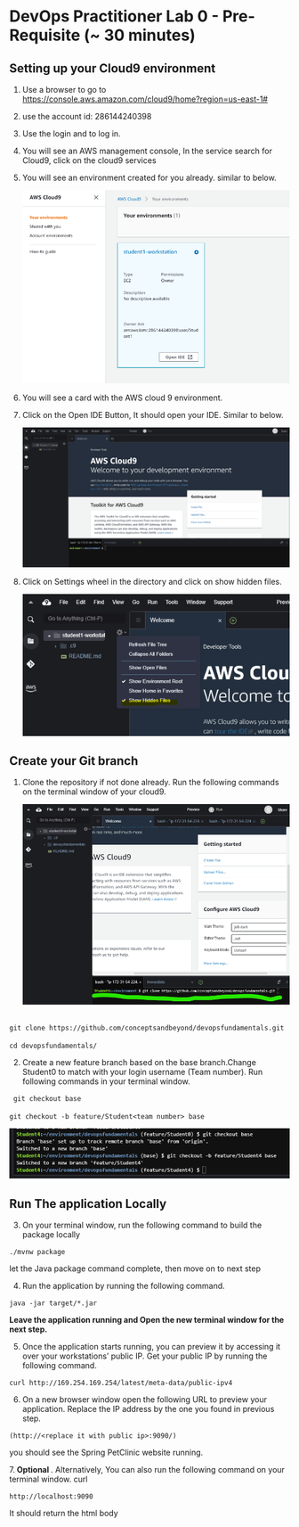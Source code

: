# DevOps Practitioner Lab 0 - Pre-Requisite (~ 30 minutes)
<p> 

## <b>**Setting up your Cloud9 environment**</b>
1. Use a browser to go to  </br> https://console.aws.amazon.com/cloud9/home?region=us-east-1#
2. use the account id: 286144240398
3. Use the login <username> and <password> to log in. 
4. You will see an AWS management console, In the service search for Cloud9, click on the cloud9 services
5. You will see an environment created for you already. similar to below.

     ![](static/lab0-1.png)

6. You will see a card with the AWS cloud 9 environment.

7. Click on the Open IDE Button, It should open your IDE. Similar to below.

   ![](static/lab0-2.png)

8. Click on Settings wheel in the directory and click on show hidden files.</p>

   ![](static/lab0-3.png)


## Create your Git branch
1. Clone the repository if not done already. Run the following commands on the terminal window of your cloud9.

   ![](static/lab0-4.png)

``` 

git clone https://github.com/conceptsandbeyond/devopsfundamentals.git

cd devopsfundamentals/

```

2. Create a new feature branch based on the base branch.Change Student0 to match with your login username (Team number). Run following commands in your terminal window.

```
 git checkout base

git checkout -b feature/Student<team number> base

```

![](static/lab0-5.png)

## Run The application Locally

3. On  your terminal window,  run the following command to build the package locally
```
./mvnw package
```
let the Java package command complete, then move on to next step

4. Run the application by running the following command. 
``` 
java -jar target/*.jar
```
<b>Leave the application running and Open the new terminal window for the next step.</b>

5. Once the application starts running, you can preview it by accessing it over your workstations’ public IP. Get your public IP by running the following command.
 ```
 curl http://169.254.169.254/latest/meta-data/public-ipv4
 ```

6. On a new browser window open the following URL to preview your application. Replace the IP address by the one you found in previous step.
```
(http://<replace it with public ip>:9090/) 

```
you should see the Spring PetClinic website running.

7.<b> Optional </b>. Alternatively, You can also run the following command on your terminal window.
curl  
```
http://localhost:9090

```
It should return the html body

